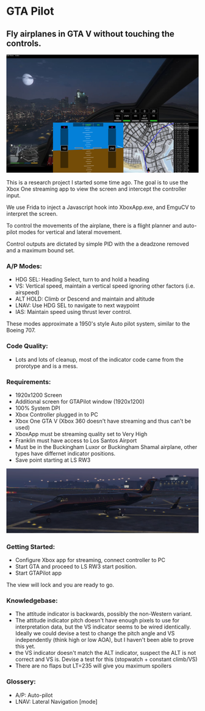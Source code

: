 # GTA Pilot 
## Fly airplanes in GTA V without touching the controls.

![GTA Pilot running on Xbox One](./res/hero1.png)

This is a research project I started some time ago.  The goal is to use the Xbox One streaming app to view the screen and intercept the controller input.

We use Frida to inject a Javascript hook into XboxApp.exe, and EmguCV to interpret the screen.

To control the movements of the airplane, there is a flight planner and auto-pilot modes for vertical and lateral movement.

Control outputs are dictated by simple PID with the a deadzone removed and a maximum bound set.

### A/P Modes:
- HDG SEL: Heading Select, turn to and hold a heading
- VS: Vertical speed, maintain a vertical speed ignoring other factors (i.e. airspeed)
- ALT HOLD: Climb or Descend and maintain and altitude
- LNAV: Use HDG SEL to navigate to next waypoint
- IAS: Maintain speed using thrust lever control.

These modes approximate a 1950's style Auto pilot system, similar to the Boeing 707.

### Code Quality:
- Lots and lots of cleanup, most of the indicator code came from the prorotype and is a mess.

### Requirements:
- 1920x1200 Screen
- Additional screen for GTAPilot window (1920x1200)
- 100% System DPI
- Xbox Controller plugged in to PC
- Xbox One GTA V (Xbox 360 doesn't have streaming and thus can't be used)
- XboxApp must be streaming quality set to Very High
- Franklin must have access to Los Santos Airport
- Must be in the Buckingham Luxor or Buckingham Shamal airplane, other types have differnet indicator positions.
- Save point starting at LS RW3

![Buckingham Luxor airplane](./res/luxor.png)

### Getting Started:
- Configure Xbox app for streaming, connect controller to PC
- Start GTA and proceed to LS RW3 start position.
- Start GTAPilot app

The view will lock and you are ready to go.

### Knowledgebase:
- The attitude indicator is backwards, possibly the non-Western variant.
- The attitude indicator pitch doesn't have enough pixels to use for interpretation data, but the VS indicator seems to be wired identically.  Ideally we could devise a test to change the pitch angle and VS independently (think high or low AOA), but I haven't been able to prove this yet.
- the VS indicator doesn't match the ALT indicator, suspect the ALT is not correct and VS is.  Devise a test for this (stopwatch + constant climb/VS)
- There are no flaps but LT=235 will give you maximum spoilers

### Glossery:
- A/P: Auto-pilot
- LNAV: Lateral Navigation [mode]